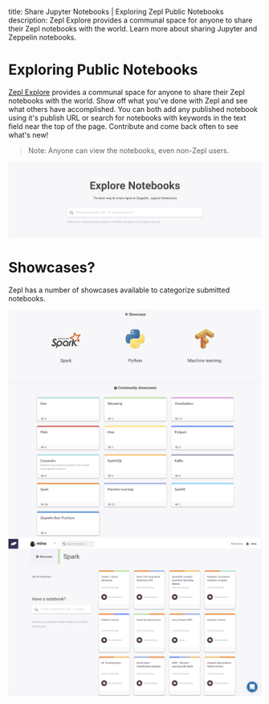 title: Share Jupyter Notebooks | Exploring Zepl Public Notebooks
description: Zepl Explore provides a communal space for anyone to share their Zepl notebooks with the world. Learn more about sharing Jupyter and Zeppelin notebooks.
# Exploring Public Notebooks

[Zepl Explore](https://app.zepl.com/explore) provides a communal space for anyone to share their Zepl notebooks with the world. Show off what you've done with Zepl and see what others have accomplished. You can both add any published notebook using it's publish URL or search for notebooks with keywords in the text field near the top of the page. Contribute and come back often to see what's new!

> Note: Anyone can view the notebooks, even non-Zepl users.

<img src="../../img/explore_notebook_main.png" class="image-box img-100"/>

# Showcases?

Zepl has a number of showcases available to categorize submitted notebooks.

<img src="../../img/showcases.png" class="image-box img-100"/>

<img src="../../img/showcase_example.png" class="image-box img-100"/>

